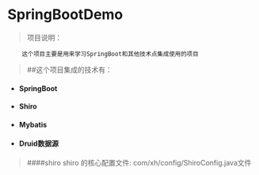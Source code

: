 # SpringBootDemo
>项目说明：
```text
    这个项目主要是用来学习SpringBoot和其他技术点集成使用的项目
```

>##这个项目集成的技术有：
  + #### SpringBoot
  + #### Shiro
  + #### Mybatis
  + #### Druid数据源

> ####shiro
shiro 的核心配置文件: com/xh/config/ShiroConfig.java文件

